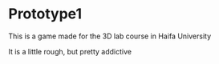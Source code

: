 # Prototype1

This is a game made for the 3D lab course in Haifa University

It is a little rough, but pretty addictive
